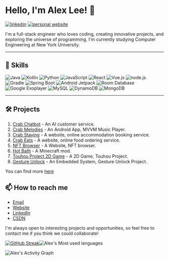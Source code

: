 # Hello, I'm Alex Lee! 👋

[![linkedin](https://img.shields.io/badge/-LinkedIn-blue?style=flat-square&logo=Linkedin&logoColor=white)](https://www.linkedin.com/in/alex-lee-13b585263/)
[![personal website](https://img.shields.io/badge/-Personal_Website-red?style=flat-square&logo=google-chrome&logoColor=white)](https://crabsatellite.com/)


I'm a full-stack engineer who loves coding, creating innovative projects, and exploring the universe of programming. I'm currently studying Computer Engineering at New York University.

---

## 🚀 Skills

![Java](https://img.shields.io/badge/-Java-red?style=flat-square&logo=java)
![Kotlin](https://img.shields.io/badge/-Kotlin-purple?style=flat-square&logo=kotlin)
![Python](https://img.shields.io/badge/-Python-blue?style=flat-square&logo=python)
![JavaScript](https://img.shields.io/badge/-JavaScript-yellow?style=flat-square&logo=javascript)
![React](https://img.shields.io/badge/-React-blue?style=flat-square&logo=react)
![Vue.js](https://img.shields.io/badge/-Vue.js-green?style=flat-square&logo=vue.js)
![node.js](https://img.shields.io/badge/-Node.js-green?style=flat-square&logo=node.js)
![Gradle](https://img.shields.io/badge/-Gradle-green?style=flat-square&logo=gradle)
![Spring Boot](https://img.shields.io/badge/-Spring_Boot-green?style=flat-square&logo=spring-boot)
![Android Jetpack](https://img.shields.io/badge/-Android_Jetpack-green?style=flat-square&logo=android)
![Room Database](https://img.shields.io/badge/-Room_Database-green?style=flat-square&logo=android)
![Google Exoplayer](https://img.shields.io/badge/-Google_Exoplayer-green?style=flat-square&logo=google)
![MySQL](https://img.shields.io/badge/-MySQL-orange?style=flat-square&logo=mysql)
![DynamoDB](https://img.shields.io/badge/-DynamoDB-orange?style=flat-square&logo=amazon-aws)
![MongoDB](https://img.shields.io/badge/-MongoDB-orange?style=flat-square&logo=mongodb)

---

## 🛠 Projects

1. [Crab Chatbot](https://crabsatellite.com/projects/practical_tools/crab_chatbot) - An AI customer service.
2. [Crab Melodies](https://crabsatellite.com/projects/web_projects/crab_melodies) - An Android App, MVVM Music Player.
3. [Crab Staying](https://crabsatellite.com/projects/web_projects/crab_stay) - A website, online accommodation booking service.
4. [Crab Eats](https://crabsatellite.com/projects/web_projects/crab_eats) - A website, online food ordering service.
5. [NFT Browser](https://crabsatellite.com/projects/web_projects/nft_browser) - A Website, NFT browser.
6. [Hot Bath](https://crabsatellite.com/projects/minecraft_mods/hotbath) - A Minecraft mod.
7. [Touhou Project 2D Game](https://crabsatellite.com/projects/games/touhou_project_2d) - A 2D Game, Touhou Project.
8. [Gesture Unlock](https://crabsatellite.com/projects/practical_tools/gesture_unlock) - An Embedded System, Gesture Unlock Project.

You can find more [here](https://crabsatellite.com)

## 📫 How to reach me

- [Email](mailto:ALFullStackEngineer@gmail.com)
- [Website](https://crabsatellite.com/)
- [LinkedIn](https://www.linkedin.com/in/alex-lee-13b585263/)
- [CSDN](https://blog.csdn.net/qq_62447747?spm=1010.2135.3001.5421)

I'm always open to interesting projects and opportunities, so feel free to contact me if you think we could collaborate!


[![GitHub Streak](https://github-readme-streak-stats.herokuapp.com/?user=crabsatellite)](https://git.io/streak-stats)![Alex's Most used languages](https://github-readme-stats.vercel.app/api/top-langs/?username=crabsatellite&layout=compact&hide_border=true&langs_count=10)

![Alex's Activity Graph](https://github-readme-activity-graph.vercel.app/graph?username=crabsatellite&custom_title=Alex's%20Contribution%20Graph&theme=vue&bg_color=282827&hide_border=false&line=d1a01f&point=c58545&timezone=America/New_York)
